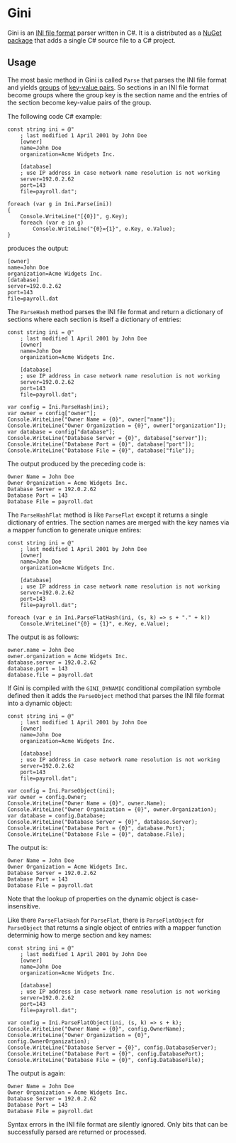 # Gini

Gini is an [INI file format](http://en.wikipedia.org/wiki/INI_file) parser written in C#. It is a distributed as a [NuGet package](http://www.nuget.org/packages/Gini.Source/) that adds a single C# source file to a C# project.

## Usage

The most basic method in Gini is called `Parse` that parses the INI file format and yields [groups](http://msdn.microsoft.com/en-us/library/vstudio/bb344977.aspx) of [key-value pairs](http://msdn.microsoft.com/en-us/library/5tbh8a42.aspx). So sections in an INI file format become groups where the group key is the section name and the entries of the section become key-value pairs of the group.

The following code C# example:

    const string ini = @"
        ; last modified 1 April 2001 by John Doe
        [owner]
        name=John Doe
        organization=Acme Widgets Inc.
    
        [database]
        ; use IP address in case network name resolution is not working
        server=192.0.2.62     
        port=143
        file=payroll.dat";

    foreach (var g in Ini.Parse(ini))
    {
        Console.WriteLine("[{0}]", g.Key);
        foreach (var e in g)
            Console.WriteLine("{0}={1}", e.Key, e.Value);
    }

produces the output:

    [owner]
    name=John Doe
    organization=Acme Widgets Inc.
    [database]
    server=192.0.2.62
    port=143
    file=payroll.dat

The `ParseHash` method parses the INI file format and return a dictionary of sections where each section is itself a dictionary of entries:

    const string ini = @"
        ; last modified 1 April 2001 by John Doe
        [owner]
        name=John Doe
        organization=Acme Widgets Inc.
    
        [database]
        ; use IP address in case network name resolution is not working
        server=192.0.2.62     
        port=143
        file=payroll.dat";

    var config = Ini.ParseHash(ini);
    var owner = config["owner"];
    Console.WriteLine("Owner Name = {0}", owner["name"]);
    Console.WriteLine("Owner Organization = {0}", owner["organization"]);
    var database = config["database"];
    Console.WriteLine("Database Server = {0}", database["server"]);
    Console.WriteLine("Database Port = {0}", database["port"]);
    Console.WriteLine("Database File = {0}", database["file"]);

The output produced by the preceding code is:

    Owner Name = John Doe
    Owner Organization = Acme Widgets Inc.
    Database Server = 192.0.2.62
    Database Port = 143
    Database File = payroll.dat

The `ParseHashFlat` method is like `ParseFlat` except it returns a single dictionary of entries. The section names are merged with the key names via a mapper function to generate unique entires:

    const string ini = @"
        ; last modified 1 April 2001 by John Doe
        [owner]
        name=John Doe
        organization=Acme Widgets Inc.
    
        [database]
        ; use IP address in case network name resolution is not working
        server=192.0.2.62     
        port=143
        file=payroll.dat";

    foreach (var e in Ini.ParseFlatHash(ini, (s, k) => s + "." + k))
        Console.WriteLine("{0} = {1}", e.Key, e.Value);

The output is as follows:

    owner.name = John Doe
    owner.organization = Acme Widgets Inc.
    database.server = 192.0.2.62
    database.port = 143
    database.file = payroll.dat

If Gini is compiled with the `GINI_DYNAMIC` conditional compilation symbole defined then it adds the `ParseObject` method that parses the INI file format into a dynamic object:

    const string ini = @"
        ; last modified 1 April 2001 by John Doe
        [owner]
        name=John Doe
        organization=Acme Widgets Inc.
    
        [database]
        ; use IP address in case network name resolution is not working
        server=192.0.2.62     
        port=143
        file=payroll.dat";

    var config = Ini.ParseObject(ini);
    var owner = config.Owner;
    Console.WriteLine("Owner Name = {0}", owner.Name);
    Console.WriteLine("Owner Organization = {0}", owner.Organization);
    var database = config.Database;
    Console.WriteLine("Database Server = {0}", database.Server);
    Console.WriteLine("Database Port = {0}", database.Port);
    Console.WriteLine("Database File = {0}", database.File);

The output is:

    Owner Name = John Doe
    Owner Organization = Acme Widgets Inc.
    Database Server = 192.0.2.62
    Database Port = 143
    Database File = payroll.dat

Note that the lookup of properties on the dynamic object is case-insensitive.

Like there `ParseFlatHash` for `ParseFlat`, there is `ParseFlatObject` for `ParseObject` that returns a single object of entries with a mapper function determinig how to merge section and key names:

    const string ini = @"
        ; last modified 1 April 2001 by John Doe
        [owner]
        name=John Doe
        organization=Acme Widgets Inc.
    
        [database]
        ; use IP address in case network name resolution is not working
        server=192.0.2.62     
        port=143
        file=payroll.dat";

    var config = Ini.ParseFlatObject(ini, (s, k) => s + k);
    Console.WriteLine("Owner Name = {0}", config.OwnerName);
    Console.WriteLine("Owner Organization = {0}", config.OwnerOrganization);
    Console.WriteLine("Database Server = {0}", config.DatabaseServer);
    Console.WriteLine("Database Port = {0}", config.DatabasePort);
    Console.WriteLine("Database File = {0}", config.DatabaseFile);

The output is again:

    Owner Name = John Doe
    Owner Organization = Acme Widgets Inc.
    Database Server = 192.0.2.62
    Database Port = 143
    Database File = payroll.dat

Syntax errors in the INI file format are silently ignored. Only bits that can be successfully parsed are returned or processed.
